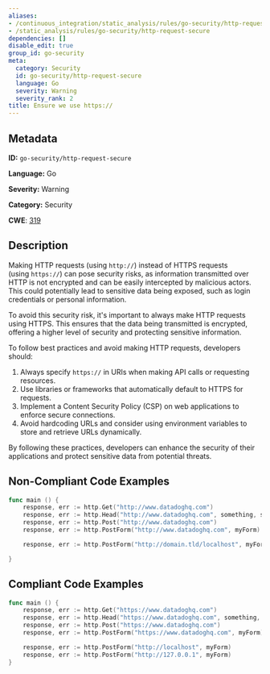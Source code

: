 ```yaml
---
aliases:
- /continuous_integration/static_analysis/rules/go-security/http-request-secure
- /static_analysis/rules/go-security/http-request-secure
dependencies: []
disable_edit: true
group_id: go-security
meta:
  category: Security
  id: go-security/http-request-secure
  language: Go
  severity: Warning
  severity_rank: 2
title: Ensure we use https://
---
```

<!--  SOURCED FROM https://github.com/DataDog/datadog-static-analyzer-rule-docs -->


## Metadata
**ID:** `go-security/http-request-secure`

**Language:** Go

**Severity:** Warning

**Category:** Security

**CWE**: [319](https://cwe.mitre.org/data/definitions/319.html)

## Description
Making HTTP requests (using `http://`) instead of HTTPS requests (using `https://`) can pose security risks, as information transmitted over HTTP is not encrypted and can be easily intercepted by malicious actors. This could potentially lead to sensitive data being exposed, such as login credentials or personal information.

To avoid this security risk, it's important to always make HTTP requests using HTTPS. This ensures that the data being transmitted is encrypted, offering a higher level of security and protecting sensitive information.

To follow best practices and avoid making HTTP requests, developers should:

1.  Always specify `https://` in URIs when making API calls or requesting resources.
2.  Use libraries or frameworks that automatically default to HTTPS for requests.
3.  Implement a Content Security Policy (CSP) on web applications to enforce secure connections.
4.  Avoid hardcoding URLs and consider using environment variables to store and retrieve URLs dynamically.

By following these practices, developers can enhance the security of their applications and protect sensitive data from potential threats.

## Non-Compliant Code Examples
```go
func main () {
    response, err := http.Get("http://www.datadoghq.com")
    response, err := http.Head("http://www.datadoghq.com", something, somethingElse)
    response, err := http.Post("http://www.datadoghq.com")
    response, err := http.PostForm("http://www.datadoghq.com", myForm)

    response, err := http.PostForm("http://domain.tld/localhost", myForm)

}
```

## Compliant Code Examples
```go
func main () {
    response, err := http.Get("https://www.datadoghq.com")
    response, err := http.Head("https://www.datadoghq.com", something, somethingElse)
    response, err := http.Post("https://www.datadoghq.com")
    response, err := http.PostForm("https://www.datadoghq.com", myForm)

    response, err := http.PostForm("http://localhost", myForm)
    response, err := http.PostForm("http://127.0.0.1", myForm)
}
```
